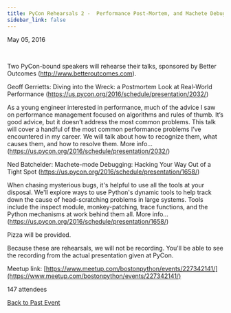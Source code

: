 ```yaml
---
title: PyCon Rehearsals 2 -  Performance Post-Mortem, and Machete Debugging
sidebar_link: false
---
```


May 05, 2016


   

Two PyCon-bound speakers will rehearse their talks, sponsored by Better Outcomes (http://www.betteroutcomes.com).

Geoff Gerrietts: Diving into the Wreck: a Postmortem Look at Real-World Performance (https://us.pycon.org/2016/schedule/presentation/2032/)

As a young engineer interested in performance, much of the advice I saw on performance management focused on algorithms and rules of thumb. It’s good advice, but it doesn’t address the most common problems. This talk will cover a handful of the most common performance problems I’ve encountered in my career. We will talk about how to recognize them, what causes them, and how to resolve them. More info... (https://us.pycon.org/2016/schedule/presentation/2032/)

Ned Batchelder: Machete-mode Debugging: Hacking Your Way Out of a Tight Spot (https://us.pycon.org/2016/schedule/presentation/1658/)

When chasing mysterious bugs, it's helpful to use all the tools at your disposal. We'll explore ways to use Python's dynamic tools to help track down the cause of head-scratching problems in large systems. Tools include the inspect module, monkey-patching, trace functions, and the Python mechanisms at work behind them all. More info... (https://us.pycon.org/2016/schedule/presentation/1658/)

Pizza will be provided.

Because these are rehearsals, we will not be recording. You'll be able to see the recording from the actual presentation given at PyCon.


Meetup link: [https://www.meetup.com/bostonpython/events/227342141/](https://www.meetup.com/bostonpython/events/227342141/)

147 attendees

[Back to Past Event](past-events.md)